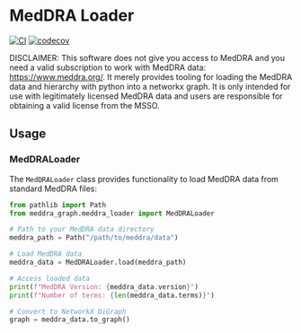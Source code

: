 

# MedDRA Loader

[![CI](https://github.com/wullli/meddra-loader/workflows/CI/badge.svg)](https://github.com/wullli/meddra-loader/actions/workflows/ci.yml)
[![codecov](https://codecov.io/gh/wullli/meddra-loader/branch/main/graph/badge.svg)](https://codecov.io/gh/wullli/meddra-loader)

DISCLAIMER: This software does not give you access to MedDRA and you need a valid subscription to work with MedDRA data: https://www.meddra.org/. It merely provides tooling for loading the MedDRA data and hierarchy with python into a networkx graph. It is only intended for use with legitimately licensed MedDRA data and users are responsible for obtaining a valid license from the MSSO.

## Usage

### MedDRALoader

The `MedDRALoader` class provides functionality to load MedDRA data from standard MedDRA files:

```python
from pathlib import Path
from meddra_graph.meddra_loader import MedDRALoader

# Path to your MedDRA data directory
meddra_path = Path("/path/to/meddra/data")

# Load MedDRA data
meddra_data = MedDRALoader.load(meddra_path)

# Access loaded data
print(f"MedDRA Version: {meddra_data.version}")
print(f"Number of terms: {len(meddra_data.terms)}")

# Convert to NetworkX DiGraph
graph = meddra_data.to_graph()
```
